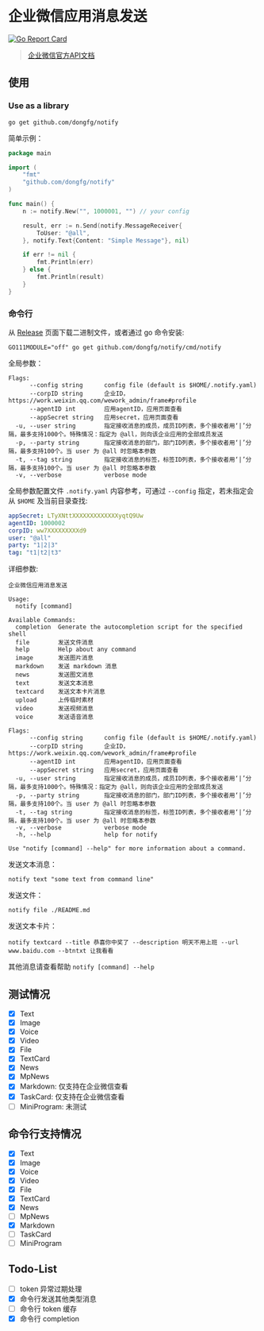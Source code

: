 企业微信应用消息发送
============
[![Go Report Card](https://goreportcard.com/badge/github.com/dongfg/notify)](https://goreportcard.com/report/github.com/dongfg/notify)
> [企业微信官方API文档](https://work.weixin.qq.com/api/doc#90001/90143/90372)

## 使用

### Use as a library

```shell script
go get github.com/dongfg/notify
```

简单示例：

```go
package main

import (
    "fmt"
    "github.com/dongfg/notify"
)

func main() {
    n := notify.New("", 1000001, "") // your config

    result, err := n.Send(notify.MessageReceiver{
        ToUser: "@all",
    }, notify.Text{Content: "Simple Message"}, nil)

    if err != nil {
        fmt.Println(err)
    } else {
        fmt.Println(result)
    }
}
```

### 命令行

从 [Release](https://github.com/dongfg/notify/releases) 页面下载二进制文件，或者通过 go 命令安装:

```shell script
GO111MODULE="off" go get github.com/dongfg/notify/cmd/notify
```

全局参数：

```text
Flags:
      --config string      config file (default is $HOME/.notify.yaml)
      --corpID string      企业ID，https://work.weixin.qq.com/wework_admin/frame#profile
      --agentID int        应用agentID，应用页面查看
      --appSecret string   应用secret，应用页面查看
  -u, --user string        指定接收消息的成员，成员ID列表，多个接收者用‘|’分隔，最多支持1000个。特殊情况：指定为 @all，则向该企业应用的全部成员发送
  -p, --party string       指定接收消息的部门，部门ID列表，多个接收者用‘|’分隔，最多支持100个。当 user 为 @all 时忽略本参数
  -t, --tag string         指定接收消息的标签，标签ID列表，多个接收者用‘|’分隔，最多支持100个。当 user 为 @all 时忽略本参数
  -v, --verbose            verbose mode
```

全局参数配置文件 ``.notify.yaml`` 内容参考，可通过 ``--config`` 指定，若未指定会从 ``$HOME`` 及当前目录查找:

```yaml
appSecret: LTyXNttXXXXXXXXXXXXXyqtQ9Uw
agentID: 1000002
corpID: ww7XXXXXXXXXd9
user: "@all"
party: "1|2|3"
tag: "t1|t2|t3"
```

详细参数:

```text
企业微信应用消息发送

Usage:
  notify [command]

Available Commands:
  completion  Generate the autocompletion script for the specified shell
  file        发送文件消息
  help        Help about any command
  image       发送图片消息
  markdown    发送 markdown 消息
  news        发送图文消息
  text        发送文本消息
  textcard    发送文本卡片消息
  upload      上传临时素材
  video       发送视频消息
  voice       发送语音消息

Flags:
      --config string      config file (default is $HOME/.notify.yaml)
      --corpID string      企业ID，https://work.weixin.qq.com/wework_admin/frame#profile
      --agentID int        应用agentID，应用页面查看
      --appSecret string   应用secret，应用页面查看
  -u, --user string        指定接收消息的成员，成员ID列表，多个接收者用‘|’分隔，最多支持1000个。特殊情况：指定为 @all，则向该企业应用的全部成员发送
  -p, --party string       指定接收消息的部门，部门ID列表，多个接收者用‘|’分隔，最多支持100个。当 user 为 @all 时忽略本参数
  -t, --tag string         指定接收消息的标签，标签ID列表，多个接收者用‘|’分隔，最多支持100个。当 user 为 @all 时忽略本参数
  -v, --verbose            verbose mode
  -h, --help               help for notify

Use "notify [command] --help" for more information about a command.
```

发送文本消息：

```shell script
notify text "some text from command line"
```

发送文件：

```shell script
notify file ./README.md
```

发送文本卡片：

```shell
notify textcard --title 恭喜你中奖了 --description 明天不用上班 --url www.baidu.com --btntxt 让我看看
```

其他消息请查看帮助 ``notify [command] --help``

## 测试情况

- [x] Text
- [x] Image
- [x] Voice
- [x] Video
- [x] File
- [x] TextCard
- [x] News
- [x] MpNews
- [x] Markdown: 仅支持在企业微信查看
- [x] TaskCard: 仅支持在企业微信查看
- [ ] MiniProgram: 未测试

## 命令行支持情况

- [x] Text
- [x] Image
- [x] Voice
- [x] Video
- [x] File
- [x] TextCard
- [x] News
- [ ] MpNews
- [x] Markdown
- [ ] TaskCard
- [ ] MiniProgram

## Todo-List

- [ ] token 异常过期处理
- [x] 命令行发送其他类型消息
- [ ] 命令行 token 缓存
- [x] 命令行 completion
